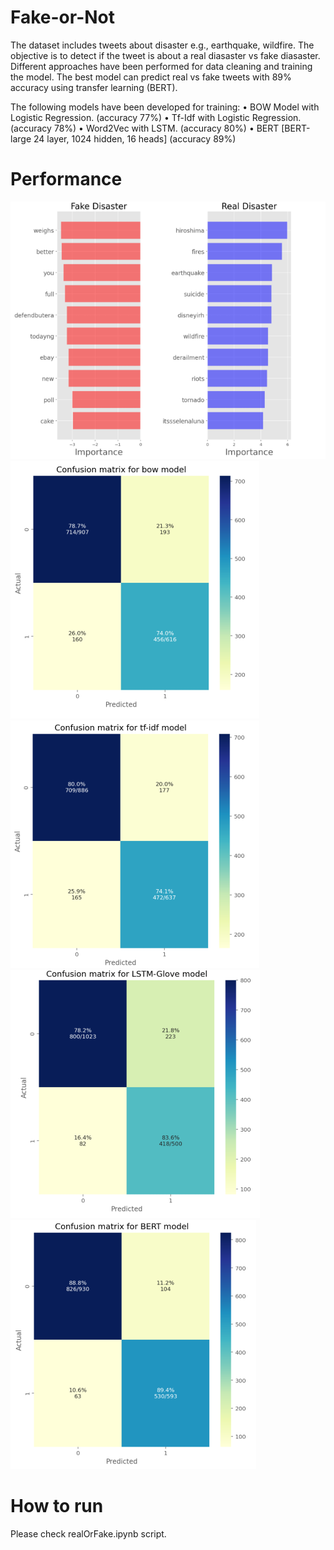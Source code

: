 # Fake-or-Not
The dataset includes tweets about disaster e.g., earthquake, wildfire. The objective is to detect if the tweet is about a real diasaster vs fake diasaster. Different approaches have been performed for data cleaning and training the model. The best model can predict real vs fake tweets with 89% accuracy using transfer learning (BERT).

The following models have been developed for training:
• BOW Model with Logistic Regression. (accuracy 77%)
• Tf-Idf with Logistic Regression. (accuracy 78%)
• Word2Vec with LSTM. (accuracy 80%)
• BERT [BERT-large 24 layer, 1024 hidden, 16 heads] (accuracy 89%)

# Performance
![](wordImportance.PNG)
![](bow.PNG)
![](tf-idf.PNG)
![](lstm.PNG)
![](bert.PNG)

# How to run

Please check realOrFake.ipynb script.

